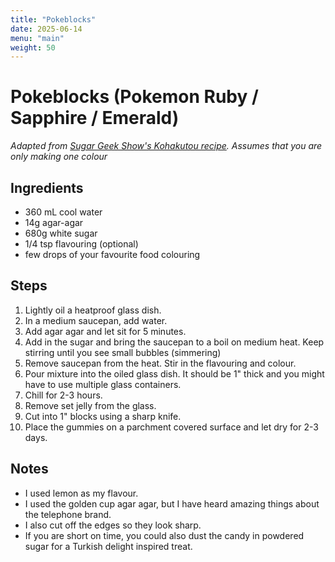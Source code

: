 ```yaml
---
title: "Pokeblocks"
date: 2025-06-14
menu: "main"
weight: 50
---
```


# Pokeblocks (Pokemon Ruby / Sapphire / Emerald)

*Adapted from [Sugar Geek Show's Kohakutou recipe](https://sugargeekshow.com/recipe/kohakutou-crystal-gummy-candy/). Assumes that you are only making one colour*

## Ingredients

* 360 mL cool water
* 14g agar-agar
* 680g white sugar
* 1/4 tsp flavouring (optional)
* few drops of your favourite food colouring

## Steps
1. Lightly oil a heatproof glass dish.
2. In a medium saucepan, add water.
3. Add agar agar and let sit for 5 minutes.
4. Add in the sugar and bring the saucepan to a boil on medium heat. Keep stirring until you see small bubbles (simmering)
5. Remove saucepan from the heat. Stir in the flavouring and colour.
6. Pour mixture into the oiled glass dish. It should be 1" thick and you might have to use multiple glass containers.
7. Chill for 2-3 hours.
8. Remove set jelly from the glass.
9. Cut into 1" blocks using a sharp knife.
10. Place the gummies on a parchment covered surface and let dry for 2-3 days.


## Notes
* I used lemon as my flavour.
* I used the golden cup agar agar, but I have heard amazing things about the telephone brand.
* I also cut off the edges so they look sharp.
* If you are short on time, you could also dust the candy in powdered sugar for a Turkish delight inspired treat.
